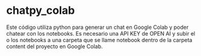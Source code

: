# chatpy_colab

Este código utiliza python para generar un chat en Google Colab y poder chatear con los notebooks. Es necesario una API KEY de OPEN AI y subir el o los notebooks a una carpeta que se llame notebook dentro de la carpeta content del proyecto en Google Colab. 
